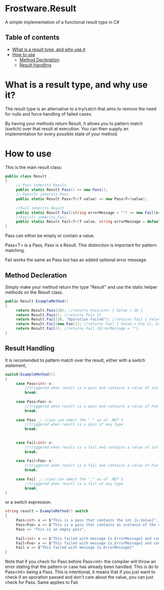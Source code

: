 # Frostware.Result

A simple implementation of a functional result type in C#

## Table of contents
* [What is a result type, and why use it](#what-is-a-result-type-and-why-use-it)
* [How to use](#how-to-use)
     * [Method Decleration](#method-decleration)
     * [Result Handling](#result-handling)

# What is a result type, and why use it?

The result type is an alternative to a try/catch that aims to remove the need for nulls and force handling of failed cases.

By having your methods return Result, it allows you to pattern match (switch) over that result at execution. You can then supply an implementation for every possible state of your method.

# How to use

This is the main result class:
```cs
public class Result
{
     // Pass inherits Result
     public static Result Pass() => new Pass(); 
     // Pass<T> inherits Pass
     public static Result Pass<T>(T value) => new Pass<T>(value); 
     
     //Fail inherits Result
     public static Result Fail(string errorMessage = "") => new Fail(errorMessage); 
     //Fail<T> inherits Fail
     public static Result Fail<T>(T value, string errorMessage = default) => new Fail<T>(value, errorMessage); 
}
```
Pass can either be empty or contain a value.

Pass\<T> is a Pass, Pass is a Result. 
This distinction is important for pattern matching.

Fail works the same as Pass but has an added optional error message. 



## Method Decleration
Simply make your method return the type "Result" and use the static helper methods on the Result class.
```cs
public Result ExampleMethod()
{
     return Result.Pass(20); //returns Pass<int> { Value = 20 }
     return Result.Pass(); //returns Pass {}
     return Result.Fail(30, "Oporation Failed"); //returns Fail { Value = 30, ErrorMessage = "Oporation Failed" }
     return Result.Fail(new Foo()); //returns Fail { Value = Foo {}, ErrorMessage = "" }
     return Result.Fail(); //returns Fail {ErrorMessage = ""}
}
```

## Result Handling
It is recomended to pattern match over the result, either with a switch statement,

```cs
switch(ExampleMethod())
{
     case Pass<int> x:
         //triggered when result is a pass and contains a value of int
         break;
 
     case Pass<Foo> x:
         //triggered when result is a pass and contains a value of Foo
         break;
 
     case Pass _: //you can ommit the "_" as of .NET 5
         //triggered when result is a pass of any type
         break;
 
 
     case Fail<int> x:
         //triggered when result is a fail and contains a value of int
         break;
 
     case Fail<Foo> x:
         //triggered when result is a fail and contains a value of Foo
         break;
 
     case Fail _: //you can ommit the "_" as of .NET 5
         //triggered when result is a fail of any type
         break;
}
```

or a switch expression.
```cs
string result = ExampleMethod() switch
{
     Pass<int> x => $"This is a pass that contains the int {x.Value}",
     Pass<Foo> x => $"This is a pass that contains an instance of the class Foo {x.Value}",
     Pass => "This is an empty pass",
 
     Fail<int> x => $"This failed with message {x.ErrorMessage} and contains the int {x.Value}",
     Fail<Foo> x => $"This failed with message {x.ErrorMessage} and contains an instance of the class foo {x.Value}",
     Fail x => $"This failed with message {x.ErrorMessage}"
}
```
Note that if you check for Pass before Pass\<int> the compiler will throw an error stating that the pattern or case has already been handled. This is do to Pass\<int> being a Pass. This is intentional, it means that if you just want to check if an oporation passed and don't care about the value, you can just check for Pass. Same applies to Fail.
